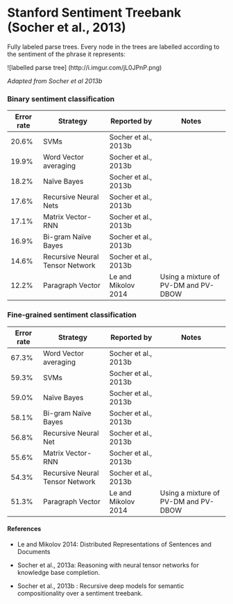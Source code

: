Stanford Sentiment Treebank (Socher et al., 2013)
==========================

Fully labeled parse trees. Every node in the trees are labelled according to the sentiment of the phrase it represents:

  <div class="img-div" markdown="1">
  ![labelled parse tree]
  (http://i.imgur.com/jL0JPnP.png)

  *Adapted from Socher et al 2013b*
  </div>



### Binary sentiment classification

| Error rate |  Strategy | Reported by | Notes |
|------------|-----------|-------------|-------|
| 20.6%      | SVMs | Socher et al., 2013b |  |
| 19.9%      | Word Vector averaging | Socher et al., 2013b | |
| 18.2%      | Naïve Bayes | Socher et al., 2013b | |
| 17.6%      | Recursive Neural Nets | Socher et al., 2013b | |
| 17.1%      | Matrix Vector-RNN | Socher et al., 2013b | |
| 16.9%      | Bi-gram Naïve Bayes | Socher et al., 2013b | |
| 14.6%      | Recursive Neural Tensor Network | Socher et al., 2013b | |
| 12.2%      | Paragraph Vector | Le and Mikolov 2014 | Using a mixture of PV-DM and PV-DBOW |

### Fine-grained sentiment classification

| Error rate |  Strategy | Reported by | Notes |
|------------|-----------|-------------|-------|
| 67.3%      | Word Vector averaging | Socher et al., 2013b |  |
| 59.3%      | SVMs | Socher et al., 2013b | |
| 59.0%      | Naïve Bayes | Socher et al., 2013b | |
| 58.1%      | Bi-gram Naïve Bayes | Socher et al., 2013b | |
| 56.8%      | Recursive Neural Net | Socher et al., 2013b | |
| 55.6%      | Matrix Vector-RNN | Socher et al., 2013b | |
| 54.3%      | Recursive Neural Tensor Network | Socher et al., 2013b | |
| 51.3%      | Paragraph Vector | Le and Mikolov 2014 | Using a mixture of PV-DM and PV-DBOW |

#### References

- Le and Mikolov 2014: Distributed Representations of Sentences and Documents

- Socher et al., 2013a: Reasoning with neural tensor networks for knowledge base completion.

- Socher et al., 2013b : Recursive deep models for semantic compositionality over a sentiment treebank.